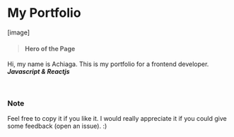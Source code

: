 # My Portfolio

[image]

> #### Hero of the Page

Hi, my name is Achiaga. This is my portfolio for a frontend developer. **_Javascript & Reactjs_**

<br/>

### Note
Feel free to copy it if you like it. I would really appreciate it if you could give some feedback (open an issue). :)
